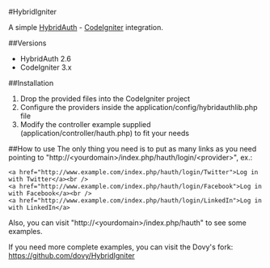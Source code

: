 #HybridIgniter

A simple [HybridAuth](http://hybridauth.sourceforge.net/) - [CodeIgniter](http://ellislab.com/codeigniter) integration.

##Versions
- HybridAuth 2.6
- CodeIgniter 3.x

##Installation
1. Drop the provided files into the CodeIgniter project
2. Configure the providers inside the application/config/hybridauthlib.php file
3. Modify the controller example supplied (application/controller/hauth.php) to fit your needs

##How to use
The only thing you need is to put as many links as you need pointing to "http://&lt;yourdomain>/index.php/hauth/login/&lt;provider>", ex.:

	<a href="http://www.example.com/index.php/hauth/login/Twitter">Log in with Twitter</a><br />
	<a href="http://www.example.com/index.php/hauth/login/Facebook">Log in with Facebook</a><br />
	<a href="http://www.example.com/index.php/hauth/login/LinkedIn">Log in with LinkedIn</a>

Also, you can visit "http://&lt;yourdomain>/index.php/hauth" to see some examples.

If you need more complete examples, you can visit the Dovy's fork: https://github.com/dovy/HybridIgniter

